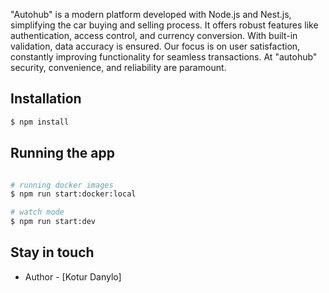 "Autohub" is a modern platform developed with Node.js and Nest.js, simplifying the car
buying and selling process. It offers robust features like authentication, access control,
and currency conversion. With built-in validation, data accuracy is ensured. Our focus is
on user satisfaction, constantly improving functionality for seamless transactions.
At "autohub" security, convenience, and reliability are paramount.


## Installation

```bash
$ npm install
```

## Running the app

```bash

# running docker images
$ npm run start:docker:local

# watch mode
$ npm run start:dev

```
## Stay in touch


- Author - [Kotur Danylo]

